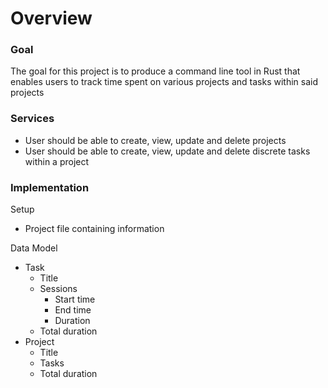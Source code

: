 # Overview
### Goal
The goal for this project is to produce a command line tool in Rust that enables users to track time spent on various projects and tasks within said projects

### Services
- User should be able to create, view, update and delete projects
- User should be able to create, view, update and delete discrete tasks within a project 

### Implementation
Setup
- Project file containing information

Data Model
- Task
    - Title
    - Sessions
        - Start time
        - End time
        - Duration
    - Total duration
- Project
    - Title
    - Tasks
    - Total duration
